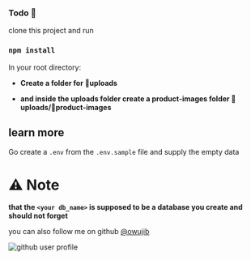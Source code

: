 ### Todo 📝

clone this project and run

### `npm install`

In your root directory:

- **Create a folder for 📁uploads**

- **and inside the uploads folder create a product-images folder 📁uploads/📂product-images**

## learn more

Go create a `.env` from the `.env.sample` file and supply the empty data

# ⚠ Note

**that the `<your db_name>` is supposed to be a database you create and should not forget**

you can also follow me on github [@owujib](https://www.github.com/owujib)

![github user profile](https://avatars2.githubusercontent.com/u/48925577?s=460&u=2fc049b5e496f912c973bce1b97e28066c26f98c&v=4)
